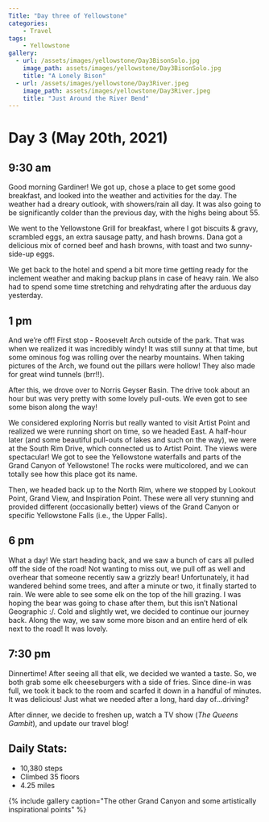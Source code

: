 ```yaml
---
Title: "Day three of Yellowstone"
categories:
    - Travel
tags:
    - Yellowstone
gallery:
  - url: /assets/images/yellowstone/Day3BisonSolo.jpg
    image_path: assets/images/yellowstone/Day3BisonSolo.jpg
    title: "A Lonely Bison"
  - url: /assets/images/yellowstone/Day3River.jpeg
    image_path: assets/images/yellowstone/Day3River.jpeg
    title: "Just Around the River Bend"
---
```

# Day 3 (May 20th, 2021)
## 9:30 am
Good morning Gardiner! We got up, chose a place to get some good breakfast, and looked into the weather and activities for the day. The weather had a dreary outlook, with showers/rain all day. It was also going to be significantly colder than the previous day, with the highs being about 55.

We went to the Yellowstone Grill for breakfast, where I got biscuits & gravy, scrambled eggs, an extra sausage patty, and hash browns. Dana got a delicious mix of corned beef and hash browns, with toast and two sunny-side-up eggs.

We get back to the hotel and spend a bit more time getting ready for the inclement weather and making backup plans in case of heavy rain. We also had to spend some time stretching and rehydrating after the arduous day yesterday.

## 1 pm
And we’re off! First stop - Roosevelt Arch outside of the park. That was when we realized it was incredibly windy! It was still sunny at that time, but some ominous fog was rolling over the nearby mountains. When taking pictures of the Arch, we found out the pillars were hollow! They also made for great wind tunnels (brr!!).

After this, we drove over to Norris Geyser Basin. The drive took about an hour but was very pretty with some lovely pull-outs. We even got to see some bison along the way!

We considered exploring Norris but really wanted to visit Artist Point and realized we were running short on time, so we headed East. A half-hour later (and some beautiful pull-outs of lakes and such on the way), we were at the South Rim Drive, which connected us to Artist Point. The views were spectacular! We got to see the Yellowstone waterfalls and parts of the Grand Canyon of Yellowstone! The rocks were multicolored, and we can totally see how this place got its name.

Then, we headed back up to the North Rim, where we stopped by Lookout Point, Grand View, and Inspiration Point. These were all very stunning and provided different (occasionally better) views of the Grand Canyon or specific Yellowstone Falls (i.e., the Upper Falls).

## 6 pm
What a day! We start heading back, and we saw a bunch of cars all pulled off the side of the road! Not wanting to miss out, we pull off as well and overhear that someone recently saw a grizzly bear! Unfortunately, it had wandered behind some trees, and after a minute or two, it finally started to rain. We were able to see some elk on the top of the hill grazing. I was hoping the bear was going to chase after them, but this isn’t National Geographic :/. Cold and slightly wet, we decided to continue our journey back. Along the way, we saw some more bison and an entire herd of elk next to the road! It was lovely.

## 7:30 pm
Dinnertime! After seeing all that elk, we decided we wanted a taste. So, we both grab some elk cheeseburgers with a side of fries. Since dine-in was full, we took it back to the room and scarfed it down in a handful of minutes. It was delicious! Just what we needed after a long, hard day of...driving?

After dinner, we decide to freshen up, watch a TV show (_The Queens Gambit_), and update our travel blog!

## Daily Stats:
- 10,380 steps
- Climbed 35 floors
- 4.25 miles

{% include gallery caption="The other Grand Canyon and some artistically inspirational points" %}
